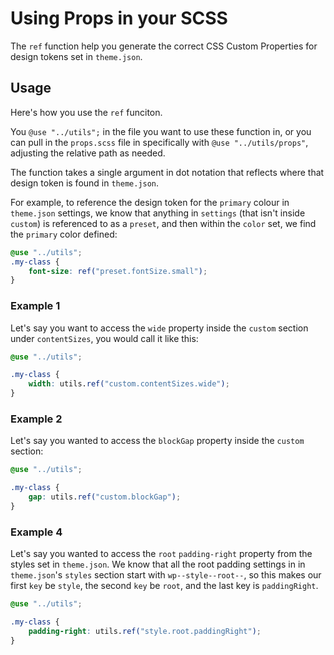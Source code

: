 # Using Props in your SCSS
The `ref` function help you generate the correct CSS Custom Properties for design tokens set in `theme.json`.

## Usage
Here's how you use the `ref` funciton.

You `@use "../utils";` in the file you want to use these function in, or you can pull in the `props.scss` file in specifically with `@use "../utils/props"`, adjusting the relative path as needed.

The function takes a single argument in dot notation that reflects where that design token is found in `theme.json`.

For example, to reference the design token for the `primary` colour in `theme.json` settings, we know that anything in `settings` (that isn't inside `custom`) is referenced to as a `preset`, and then within the `color` set, we find the `primary` color defined:

```scss
@use "../utils";
.my-class {
	font-size: ref("preset.fontSize.small");
}
```

### Example 1

Let's say you want to access the `wide` property inside the `custom` section under `contentSizes`, you would call it like this:

```scss
@use "../utils";

.my-class {
    width: utils.ref("custom.contentSizes.wide");
}
```

### Example 2

Let's say you wanted to access the `blockGap` property inside the `custom` section:

```scss
@use "../utils";

.my-class {
    gap: utils.ref("custom.blockGap");
}
```

### Example 4

Let's say you wanted to access the `root` `padding-right` property from the styles set in `theme.json`. We know that all the root padding settings in in `theme.json`'s `styles` section start with `wp--style--root--`, so this makes our first `key` be `style`, the second `key` be `root`, and the last key is `paddingRight`.

```scss
@use "../utils";

.my-class {
    padding-right: utils.ref("style.root.paddingRight");
}
```